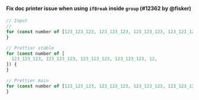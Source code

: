 #### Fix doc printer issue when using `ifBreak` inside `group` (#12362 by @fisker)

<!-- prettier-ignore -->
```jsx
// Input
//                                                                              |80
for (const number of [123_123_123, 123_123_123, 123_123_123, 123_123_123, 12]) {
}

// Prettier stable
for (const number of [
  123_123_123, 123_123_123, 123_123_123, 123_123_123, 12,
]) {
}

// Prettier main
for (const number of [123_123_123, 123_123_123, 123_123_123, 123_123_123, 12]) {
}
```
